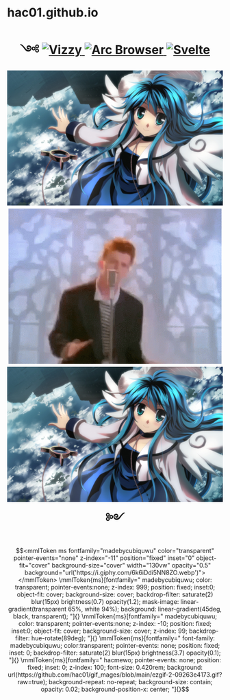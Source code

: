 # hac01.github.io

<!-- # <p  align="center"> ༺  ![:vizzy: ](https://cdn.discordapp.com/emojis/855518015553929236.png?quality=lossless&size=48 ) ![:arcWhite:](https://i.imgur.com/in6Uqg3.png ) ![:svelte:](https://cdn.discordapp.com/emojis/764128238225195059.png?quality=lossless&size=48) ![:cloudkid:](https://i.imgur.com/LGnaTIz.png) ![:fedoraslay:](https://cdn.discordapp.com/emojis/1114124802014322749.png?quality=lossless&size=48) ![:spline:](https://cdn.discordapp.com/emojis/887386191412998164.png?quality=lossless&size=48) ༻ </p> -->

<h1 align="center">
  <span>༺</span>
  <a href="https://vizzy.cubiq.dev" target="_blank">
    <picture>
      <source media="(prefers-color-scheme: dark)" srcset="http://onehdwallpaper.com/wp-content/uploads/2015/07/Anime-Girls-Beautiful-Wallpapers.jpg">
      <source media="(prefers-color-scheme: light)" srcset="https://i.imgur.com/NovXoL9.png">
      <img alt="Vizzy" src="https://i.imgur.com/5n98woC.png">
    </picture>
  </a>
  <a href="https://arc.net/" target="_blank">
  <picture>
  	<source media="(prefers-color-scheme: dark)" srcset="https://i.imgur.com/yfh19VV.png">
    <source media="(prefers-color-scheme: light)" srcset="https://i.imgur.com/WF96E9W.png">
    <img alt="Arc Browser" src="https://cdn.discordapp.com/emojis/1016905341218328596.png?quality=lossless&size=48">
  </picture>
  </a>
  <a href="https://svelte.dev/" target="_blank">
  <picture>
    <source media="(prefers-color-scheme: dark)" srcset="https://i.imgur.com/ov46xih.png">
    <source media="(prefers-color-scheme: light)" srcset="https://i.imgur.com/YSsNujB.png">
    <img alt="Svelte" src="https://i.imgur.com/ov46xih.png">
  </picture>
  </a>
  <a href="https://www.youtube.com/hac1337" target="_blank">
  <picture>
    <source media="(prefers-color-scheme: dark)" srcset="https://i.imgur.com/gZKi6iH.png">
    <source media="(prefers-color-scheme: light)" srcset="https://i.imgur.com/foCaUio.png">
    <img alt="Cloudkid" src="https://github.com/hac01/gif_mages/blob/main/Magnificent-Blue-Eyes-Anime-Girl-Wallpaper-3246908556.jpg?raw=true">
  </picture>
  </a>
  <a href="https://fedoraproject.org/" target="_blank">
    <img alt="Fedora-slay" src="https://github.com/hac01/gif_mages/blob/main/tenor-2953828049.gif?raw=true">
  </a>
  <a href="https://app.hackthebox.com/profile/485893" target="_blank">
    <img alt="Spline" src="https://github.com/hac01/gif_mages/blob/main/Magnificent-Blue-Eyes-Anime-Girl-Wallpaper-3246908556.jpg?raw=true">
  </a>
  <span>༻</span>
</h1>
  



<!-- 
  gotta do it till it works 💀
  shoutout to @iGerman00 for showing me this <3

  patched, keeping, one day maybe..
-->
```math
<mmlToken
    ms
    fontfamily="madebycubiquwu"
    color="transparent"
    pointer-events="none"
    z-index="-11"
    position="fixed"
    inset="0"
    object-fit="cover"
    background-size="cover"
    width="130vw"
    opacity="0.5"
    background="url('https://i.giphy.com/6k6iDdi5NN8ZO.webp')">
</mmlToken>



\mmlToken{ms}[fontfamily="
madebycubiquwu;
color: transparent;
pointer-events:none;
z-index: 999;
position: fixed;
inset:0;
object-fit: cover;
background-size: cover;
backdrop-filter: saturate(2) blur(15px) brightness(0.7) opacity(1.2);
mask-image: linear-gradient(transparent 65%, white 94%);
background: linear-gradient(45deg, black, transparent);
"]{}
\mmlToken{ms}[fontfamily="
madebycubiquwu;
color: transparent;
pointer-events:none;
z-index: -10;
position: fixed;
inset:0;
object-fit: cover;
background-size: cover;
z-index: 99;
backdrop-filter: hue-rotate(89deg);
"]{}
\mmlToken{ms}[fontfamily="
font-family: madebycubiquwu;
color:transparent;
pointer-events: none;
position: fixed;
inset: 0;
backdrop-filter: saturate(2) blur(15px) brightness(3.7) opacity(0.1);
"]{}

\mmlToken{ms}[fontfamily="
hacmewo;
pointer-events: none;
position: fixed;
inset: 0;
z-index: 100;
font-size: 0.420rem;
background: url(https://github.com/hac01/gif_mages/blob/main/ezgif-2-09263e4173.gif?raw=true);
background-repeat: no-repeat;
background-size: contain;
opacity: 0.02;
background-position-x: center;
"]{}
```
